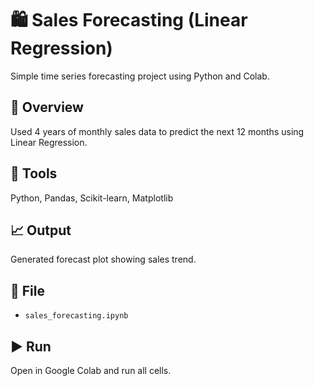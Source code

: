 # 🛍️ Sales Forecasting (Linear Regression)

Simple time series forecasting project using Python and Colab.

## 📌 Overview
Used 4 years of monthly sales data to predict the next 12 months using Linear Regression.

## 🧰 Tools
Python, Pandas, Scikit-learn, Matplotlib

## 📈 Output
Generated forecast plot showing sales trend.

## 📁 File
- `sales_forecasting.ipynb`

## ▶️ Run
Open in Google Colab and run all cells.
